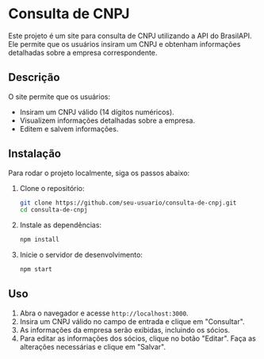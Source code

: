 # Consulta de CNPJ

Este projeto é um site para consulta de CNPJ utilizando a API do BrasilAPI. Ele permite que os usuários insiram um CNPJ e obtenham informações detalhadas sobre a empresa correspondente.

## Descrição

O site permite que os usuários:
- Insiram um CNPJ válido (14 dígitos numéricos).
- Visualizem informações detalhadas sobre a empresa.
- Editem e salvem informações. 

## Instalação

Para rodar o projeto localmente, siga os passos abaixo:

1. Clone o repositório:
    ```bash
    git clone https://github.com/seu-usuario/consulta-de-cnpj.git
    cd consulta-de-cnpj
    ```

2. Instale as dependências:
    ```bash
    npm install
    ```

3. Inicie o servidor de desenvolvimento:
    ```bash
    npm start
    ```

## Uso

1. Abra o navegador e acesse `http://localhost:3000`.
2. Insira um CNPJ válido no campo de entrada e clique em "Consultar".
3. As informações da empresa serão exibidas, incluindo os sócios.
4. Para editar as informações dos sócios, clique no botão "Editar". Faça as alterações necessárias e clique em "Salvar".
